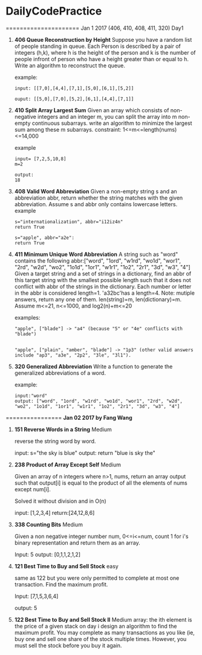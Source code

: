 # DailyCodePractice
=====================
Jan 1 2017 (406, 410, 408, 411, 320) Day1

1. **406 Queue Reconstruction by Height**  Suppose you have a random list of people standing in queue. Each Person is described by a pair of integers (h,k), where h is the height of the person and k is the number of people infront of person who have a height greater than or equal to h. Write an algorithm to reconstruct the queue.

   example:

   ```
   input: [[7,0],[4,4],[7,1],[5,0],[6,1],[5,2]]

   ouput: [[5,0],[7,0],[5,2],[6,1],[4,4],[7,1]]
   ```

2. **410 Split Array Largest Sum** Given an array which consists of non-negative integers and an integer m, you can split the array into m non-empty continuous
subarrays. write an algorithm to minimize the largest sum among these m subarrays.  constraint: 1<=m<=length(nums)<=14,000

   example
   ```
   input= [7,2,5,10,8]
   m=2

   output:
   18
   ```
3. **408 Valid Word Abbreviation** Given a non-empty string s and an abbreviation abbr, return whether the string matches with the given abbreviation. Assume s and abbr only contains lowercase letters.
	example
	```
	s="internationalization", abbr="i12iz4n"
	return True

	s="apple", abbr="a2e":
	return True
	```
4. **411 Minimum Unique Word Abbreviation** A string such as "word" contains the following abbr:["word", "1ord", "w1rd", "wo1d", "wor1", "2rd", "w2d", "wo2", "1o1d", "1or1", "w1r1", "1o2", "2r1", "3d", "w3", "4"]  Given a target string and a set of strings in a dictionary, find an abbr of this target string with the smallest possible length such that it does not conflict with abbr of the strings in the dictionary. Each number or letter in the abbr is considered length=1. 'a32bc'has a length=4. Note: mutiple answers, return any one of them. len(string)=m, len(dictionary)=m. Assume m<=21, n<=1000, and log2(n)+m<=20

	examples:
	```
	"apple", ["blade"] -> "a4" (because "5" or "4e" conflicts with "blade")


	"apple", ["plain", "amber", "blade"] -> "1p3" (other valid answers include "ap3", "a3e", "2p2", "3le", "3l1").
	```
5. **320 Generalized Abbreviation** Write a function to generate the generalized abbreviations of a word.

	example:
	```
	input:"word"
	output: ["word", "1ord", "w1rd", "wo1d", "wor1", "2rd", "w2d", "wo2", "1o1d", "1or1", "w1r1", "1o2", "2r1", "3d", "w3", "4"]
	```
================
  **Jan 02 2017 by Fang Wang**


1. **151 Reverse Words in a String**  Medium

      reverse the string word by word.

      input: s="the sky is blue"
      output: return "blue is sky the"

2. **238 Product of Array Except Self** Medium

      Given an array of n integers where n>1, nums, return an array output such that output[i] is equal to the product of all the elements of nums except num[i].

      Solved it without division and in O(n)

      input: [1,2,3,4]
      return:[24,12,8,6]

3. **338 Counting Bits** Medium

      Given a non negative integer number num, 0<=i<=num, count 1 for i's binary representation and return them as an array.

      Input: 5
      output: [0,1,1,2,1,2]

4. **121 Best Time to Buy and Sell Stock** easy

      same as 122 but you were only permitted to complete at most one transaction. Find the maximum profit.

      Input: [7,1,5,3,6,4]

      output: 5



5. **122 Best Time to Buy and Sell Stock II**  Medium
      array: the ith element is the price of a given stack on day i
      design an algorithm to find the maximum profit. You may complete as many transactions as you like (ie, buy one and sell one share of the stock multiple times. However, you must sell the stock before you buy it again.
